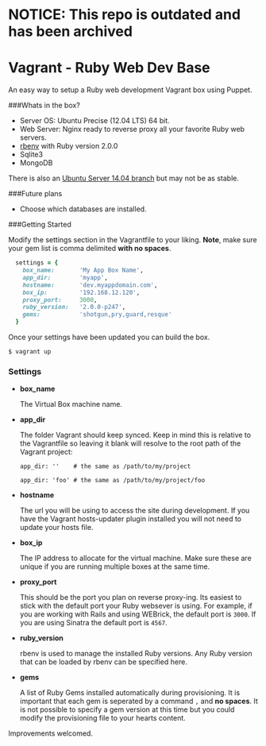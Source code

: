 NOTICE: This repo is outdated and has been archived
======================================


Vagrant - Ruby Web Dev Base
===========

An easy way to setup a Ruby web development Vagrant box using Puppet.

###Whats in the box?

* Server OS: Ubuntu Precise (12.04 LTS) 64 bit. 
* Web Server: Nginx ready to reverse proxy all your favorite Ruby web servers.
* [rbenv](https://github.com/sstephenson/rbenv) with Ruby version 2.0.0
* Sqlite3
* MongoDB


There is also an [Ubuntu Server 14.04 branch](https://github.com/chris-roerig/vagrant-ruby-webdev-base/tree/ubuntu-1404)
but may not be as stable.


###Future plans

* Choose which databases are installed.


###Getting Started

Modify the settings section in the Vagrantfile to your liking. **Note**, make
sure your gem list is comma delimited **with no spaces**.

```ruby
  settings = {
    box_name:       'My App Box Name',
    app_dir:        'myapp',
    hostname:       'dev.myappdomain.com',
    box_ip:         '192.168.12.120',
    proxy_port:     3000, 
    ruby_version:   '2.0.0-p247',
    gems:           'shotgun,pry,guard,resque'
  }
```

Once your settings have been updated you can build the box.

    $ vagrant up


### Settings

* **box_name**
    
    The Virtual Box machine name.

* **app_dir**
    
    The folder Vagrant should keep synced. Keep in mind this is relative to the Vagrantfile so leaving it blank will resolve to the root path of the Vagrant project:
    
    `app_dir: ''    # the same as /path/to/my/project`
    
    `app_dir: 'foo' # the same as /path/to/my/project/foo`
    
* **hostname**

    The url you will be using to access the site during development. If you have the Vagrant hosts-updater plugin installed you will not need to update your hosts file.
    
* **box_ip**

    The IP address to allocate for the virtual machine. Make sure these are unique if you are running multiple boxes at the same time.
    
* **proxy_port**

    This should be the port you plan on reverse proxy-ing. Its easiest to stick with the default port your Ruby websever is using. For example, if you are working with Rails and using WEBrick, the default port is `3000`. If you are using Sinatra the default port is `4567`.
    
* **ruby_version**

    rbenv is used to manage the installed Ruby versions. Any Ruby version that can be loaded by rbenv can be specified here.
    
* **gems**

    A list of Ruby Gems installed automatically during provisioning. It is important that each gem is seperated by a command `,` and **no spaces**. It is not possible to specify a gem version at this time but you could modify the provisioning file to your hearts content.
    


Improvements welcomed.
